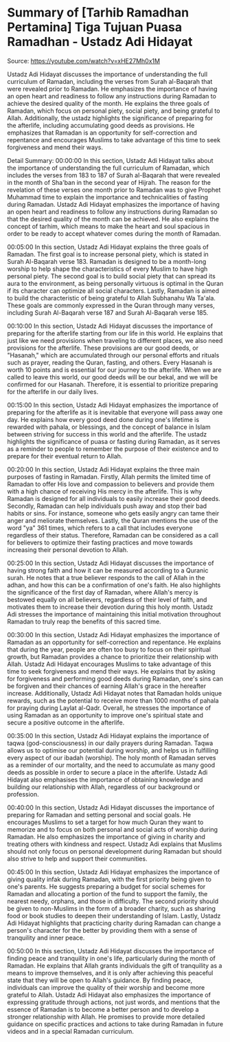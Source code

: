 # Summary of [Tarhib Ramadhan Pertamina] Tiga Tujuan Puasa Ramadhan - Ustadz Adi Hidayat

Source: https://youtube.com/watch?v=xHE27Mh0x1M

Ustadz Adi Hidayat discusses the importance of understanding the full curriculum of Ramadan, including the verses from Surah al-Baqarah that were revealed prior to Ramadan. He emphasizes the importance of having an open heart and readiness to follow any instructions during Ramadan to achieve the desired quality of the month. He explains the three goals of Ramadan, which focus on personal piety, social piety, and being grateful to Allah. Additionally, the ustadz highlights the significance of preparing for the afterlife, including accumulating good deeds as provisions. He emphasizes that Ramadan is an opportunity for self-correction and repentance and encourages Muslims to take advantage of this time to seek forgiveness and mend their ways.

Detail Summary: 
00:00:00
In this section, Ustadz Adi Hidayat talks about the importance of understanding the full curriculum of Ramadan, which includes the verses from 183 to 187 of Surah al-Baqarah that were revealed in the month of Sha'ban in the second year of Hijrah. The reason for the revelation of these verses one month prior to Ramadan was to give Prophet Muhammad time to explain the importance and technicalities of fasting during Ramadan. Ustadz Adi Hidayat emphasizes the importance of having an open heart and readiness to follow any instructions during Ramadan so that the desired quality of the month can be achieved. He also explains the concept of tarhim, which means to make the heart and soul spacious in order to be ready to accept whatever comes during the month of Ramadan.

00:05:00
In this section, Ustadz Adi Hidayat explains the three goals of Ramadan. The first goal is to increase personal piety, which is stated in Surah Al-Baqarah verse 183. Ramadan is designed to be a month-long worship to help shape the characteristics of every Muslim to have high personal piety. The second goal is to build social piety that can spread its aura to the environment, as being personally virtuous is optimal in the Quran if its character can optimize all social characters. Lastly, Ramadan is aimed to build the characteristic of being grateful to Allah Subhanahu Wa Ta'ala. These goals are commonly expressed in the Quran through many verses, including Surah Al-Baqarah verse 187 and Surah Al-Baqarah verse 185.

00:10:00
In this section, Ustadz Adi Hidayat discusses the importance of preparing for the afterlife starting from our life in this world. He explains that just like we need provisions when traveling to different places, we also need provisions for the afterlife. These provisions are our good deeds, or "Hasanah," which are accumulated through our personal efforts and rituals such as prayer, reading the Quran, fasting, and others. Every Hasanah is worth 10 points and is essential for our journey to the afterlife. When we are called to leave this world, our good deeds will be our bekal, and we will be confirmed for our Hasanah. Therefore, it is essential to prioritize preparing for the afterlife in our daily lives.

00:15:00
In this section, Ustadz Adi Hidayat emphasizes the importance of preparing for the afterlife as it is inevitable that everyone will pass away one day. He explains how every good deed done during one's lifetime is rewarded with pahala, or blessings, and the concept of balance in Islam between striving for success in this world and the afterlife. The ustadz highlights the significance of puasa or fasting during Ramadan, as it serves as a reminder to people to remember the purpose of their existence and to prepare for their eventual return to Allah.

00:20:00
In this section, Ustadz Adi Hidayat explains the three main purposes of fasting in Ramadan. Firstly, Allah permits the limited time of Ramadan to offer His love and compassion to believers and provide them with a high chance of receiving His mercy in the afterlife. This is why Ramadan is designed for all individuals to easily increase their good deeds. Secondly, Ramadan can help individuals push away and stop their bad habits or sins. For instance, someone who gets easily angry can tame their anger and meliorate themselves. Lastly, the Quran mentions the use of the word "ya" 361 times, which refers to a call that includes everyone regardless of their status. Therefore, Ramadan can be considered as a call for believers to optimize their fasting practices and move towards increasing their personal devotion to Allah.

00:25:00
In this section, Ustadz Adi Hidayat discusses the importance of having strong faith and how it can be measured according to a Quranic surah. He notes that a true believer responds to the call of Allah in the adhan, and how this can be a confirmation of one's faith. He also highlights the significance of the first day of Ramadan, where Allah's mercy is bestowed equally on all believers, regardless of their level of faith, and motivates them to increase their devotion during this holy month. Ustadz Adi stresses the importance of maintaining this initial motivation throughout Ramadan to truly reap the benefits of this sacred time.

00:30:00
In this section, Ustadz Adi Hidayat emphasizes the importance of Ramadan as an opportunity for self-correction and repentance. He explains that during the year, people are often too busy to focus on their spiritual growth, but Ramadan provides a chance to prioritize their relationship with Allah. Ustadz Adi Hidayat encourages Muslims to take advantage of this time to seek forgiveness and mend their ways. He explains that by asking for forgiveness and performing good deeds during Ramadan, one's sins can be forgiven and their chances of earning Allah's grace in the hereafter increase. Additionally, Ustadz Adi Hidayat notes that Ramadan holds unique rewards, such as the potential to receive more than 1000 months of pahala for praying during Laylat al-Qadr. Overall, he stresses the importance of using Ramadan as an opportunity to improve one's spiritual state and secure a positive outcome in the afterlife.

00:35:00
In this section, Ustadz Adi Hidayat explains the importance of taqwa (god-consciousness) in our daily prayers during Ramadan. Taqwa allows us to optimise our potential during worship, and helps us in fulfilling every aspect of our ibadah (worship). The holy month of Ramadan serves as a reminder of our mortality, and the need to accumulate as many good deeds as possible in order to secure a place in the afterlife. Ustadz Adi Hidayat also emphasises the importance of obtaining knowledge and building our relationship with Allah, regardless of our background or profession.

00:40:00
In this section, Ustadz Adi Hidayat discusses the importance of preparing for Ramadan and setting personal and social goals. He encourages Muslims to set a target for how much Quran they want to memorize and to focus on both personal and social acts of worship during Ramadan. He also emphasizes the importance of giving in charity and treating others with kindness and respect. Ustadz Adi explains that Muslims should not only focus on personal development during Ramadan but should also strive to help and support their communities.

00:45:00
In this section, Ustadz Adi Hidayat emphasizes the importance of giving quality infak during Ramadan, with the first priority being given to one's parents. He suggests preparing a budget for social schemes for Ramadan and allocating a portion of the fund to support the family, the nearest needy, orphans, and those in difficulty. The second priority should be given to non-Muslims in the form of a broader charity, such as sharing food or book studies to deepen their understanding of Islam. Lastly, Ustadz Adi Hidayat highlights that practicing charity during Ramadan can change a person's character for the better by providing them with a sense of tranquility and inner peace.

00:50:00
In this section, Ustadz Adi Hidayat discusses the importance of finding peace and tranquility in one's life, particularly during the month of Ramadan. He explains that Allah grants individuals the gift of tranquility as a means to improve themselves, and it is only after achieving this peaceful state that they will be open to Allah's guidance. By finding peace, individuals can improve the quality of their worship and become more grateful to Allah. Ustadz Adi Hidayat also emphasizes the importance of expressing gratitude through actions, not just words, and mentions that the essence of Ramadan is to become a better person and to develop a stronger relationship with Allah. He promises to provide more detailed guidance on specific practices and actions to take during Ramadan in future videos and in a special Ramadan curriculum.

